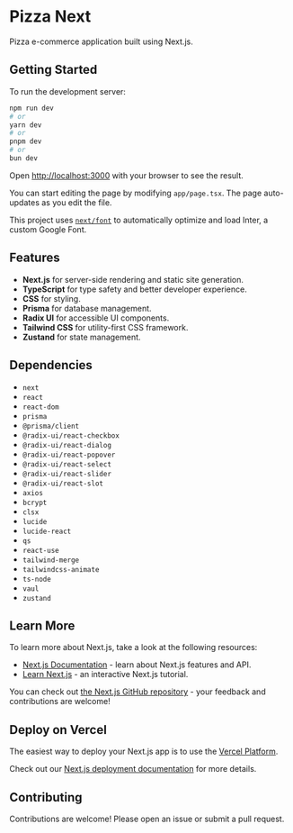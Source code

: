 # Pizza Next

Pizza e-commerce application built using Next.js.

## Getting Started

To run the development server:

```bash
npm run dev
# or
yarn dev
# or
pnpm dev
# or
bun dev
```

Open [http://localhost:3000](http://localhost:3000) with your browser to see the result.

You can start editing the page by modifying `app/page.tsx`. The page auto-updates as you edit the file.

This project uses [`next/font`](https://nextjs.org/docs/basic-features/font-optimization) to automatically optimize and load Inter, a custom Google Font.

## Features

- **Next.js** for server-side rendering and static site generation.
- **TypeScript** for type safety and better developer experience.
- **CSS** for styling.
- **Prisma** for database management.
- **Radix UI** for accessible UI components.
- **Tailwind CSS** for utility-first CSS framework.
- **Zustand** for state management.

## Dependencies

- `next`
- `react`
- `react-dom`
- `prisma`
- `@prisma/client`
- `@radix-ui/react-checkbox`
- `@radix-ui/react-dialog`
- `@radix-ui/react-popover`
- `@radix-ui/react-select`
- `@radix-ui/react-slider`
- `@radix-ui/react-slot`
- `axios`
- `bcrypt`
- `clsx`
- `lucide`
- `lucide-react`
- `qs`
- `react-use`
- `tailwind-merge`
- `tailwindcss-animate`
- `ts-node`
- `vaul`
- `zustand`

## Learn More

To learn more about Next.js, take a look at the following resources:

- [Next.js Documentation](https://nextjs.org/docs) - learn about Next.js features and API.
- [Learn Next.js](https://nextjs.org/learn) - an interactive Next.js tutorial.

You can check out [the Next.js GitHub repository](https://github.com/vercel/next.js/) - your feedback and contributions are welcome!

## Deploy on Vercel

The easiest way to deploy your Next.js app is to use the [Vercel Platform](https://vercel.com/new?utm_medium=default-template&filter=next.js&utm_source=create-next-app&utm_campaign=create-next-app).

Check out our [Next.js deployment documentation](https://nextjs.org/docs/deployment) for more details.

## Contributing

Contributions are welcome! Please open an issue or submit a pull request.
